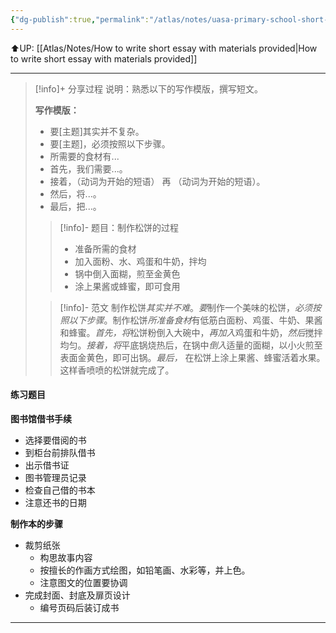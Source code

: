 ```yaml
---
{"dg-publish":true,"permalink":"/atlas/notes/uasa-primary-school-short-essay-procedure/"}
---
```


⬆️UP: [[Atlas/Notes/How to write short essay with materials provided\|How to write short essay with materials provided]]

---

> [!info]+ 分享过程 
> 说明：熟悉以下的写作模版，撰写短文。
> 
> **写作模版：**
> - 要[主题]其实并不复杂。
> - 要[主题]，必须按照以下步骤。
> - 所需要的食材有...
> - 首先，我们需要...。
> - 接着，（动词为开始的短语） 再 （动词为开始的短语）。
> - 然后，将...。 
> - 最后，把...。
>
> > [!info]- 题目：制作松饼的过程
> > - 准备所需的食材
> > - 加入面粉、水、鸡蛋和牛奶，拌均
> > - 锅中倒入面糊，煎至金黄色
> > - 涂上果酱或蜂蜜，即可食用
>
> > [!info]- 范文
> > 制作松饼*其实并不难*。*要*制作一个美味的松饼，*必须按照以下步骤*。制作松饼*所准备食材*有低筋白面粉、鸡蛋、牛奶、果酱和蜂蜜。*首先，将*松饼粉倒入大碗中，*再加入*鸡蛋和牛奶，*然后*搅拌均匀。*接着，将*平底锅烧热后，在锅中*倒入*适量的面糊，以小火煎至表面金黄色，即可出锅。*最后，* 在松饼上涂上果酱、蜂蜜活着水果。这样香喷喷的松饼就完成了。
#### 练习题目

**图书馆借书手续**
- 选择要借阅的书
- 到柜台前排队借书
- 出示借书证
- 图书管理员记录
- 检查自己借的书本
- 注意还书的日期

**制作本的步骤**
- 裁剪纸张
	- 构思故事内容
	- 按擅长的作画方式绘图，如铅笔画、水彩等，并上色。
	- 注意图文的位置要协调
- 完成封面、封底及扉页设计
	- 编号页码后装订成书




---


